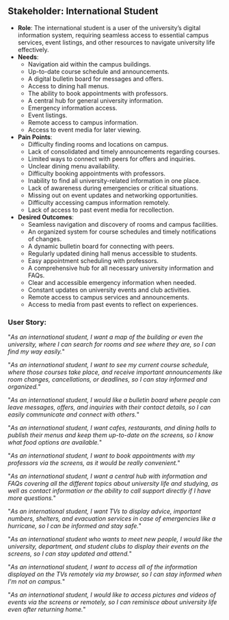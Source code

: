 ## Stakeholder: International Student
- **Role**: The international student is a user of the university’s digital information system, requiring seamless access to essential campus services, event listings, and other resources to navigate university life effectively.
- **Needs**: 
  - Navigation aid within the campus buildings.
  - Up-to-date course schedule and announcements.
  - A digital bulletin board for messages and offers.
  - Access to dining hall menus.
  - The ability to book appointments with professors.
  - A central hub for general university information.
  - Emergency information access.
  - Event listings.
  - Remote access to campus information.
  - Access to event media for later viewing.
- **Pain Points**: 
  - Difficulty finding rooms and locations on campus.
  - Lack of consolidated and timely announcements regarding courses.
  - Limited ways to connect with peers for offers and inquiries.
  - Unclear dining menu availability.
  - Difficulty booking appointments with professors.
  - Inability to find all university-related information in one place.
  - Lack of awareness during emergencies or critical situations.
  - Missing out on event updates and networking opportunities.
  - Difficulty accessing campus information remotely.
  - Lack of access to past event media for recollection.
- **Desired Outcomes**: 
  - Seamless navigation and discovery of rooms and campus facilities.
  - An organized system for course schedules and timely notifications of changes.
  - A dynamic bulletin board for connecting with peers.
  - Regularly updated dining hall menus accessible to students.
  - Easy appointment scheduling with professors.
  - A comprehensive hub for all necessary university information and FAQs.
  - Clear and accessible emergency information when needed.
  - Constant updates on university events and club activities.
  - Remote access to campus services and announcements.
  - Access to media from past events to reflect on experiences.

### User Story:

"*As an international student, I want a map of the building or even the university, where I can search for rooms and see where they are, so I can find my way easily.*"

"*As an international student, I want to see my current course schedule, where those courses take place, and receive important announcements like room changes, cancellations, or deadlines, so I can stay informed and organized.*"

"*As an international student, I would like a bulletin board where people can leave messages, offers, and inquiries with their contact details, so I can easily communicate and connect with others.*"

"*As an international student, I want cafes, restaurants, and dining halls to publish their menus and keep them up-to-date on the screens, so I know what food options are available.*"

"*As an international student, I want to book appointments with my professors via the screens, as it would be really convenient.*"

"*As an international student, I want a central hub with information and FAQs covering all the different topics about university life and studying, as well as contact information or the ability to call support directly if I have more questions.*"

"*As an international student, I want TVs to display advice, important numbers, shelters, and evacuation services in case of emergencies like a hurricane, so I can be informed and stay safe.*"

"*As an international student who wants to meet new people, I would like the university, department, and student clubs to display their events on the screens, so I can stay updated and attend.*"

"*As an international student, I want to access all of the information displayed on the TVs remotely via my browser, so I can stay informed when I'm not on campus.*"

"*As an international student, I would like to access pictures and videos of events via the screens or remotely, so I can reminisce about university life even after returning home.*"
